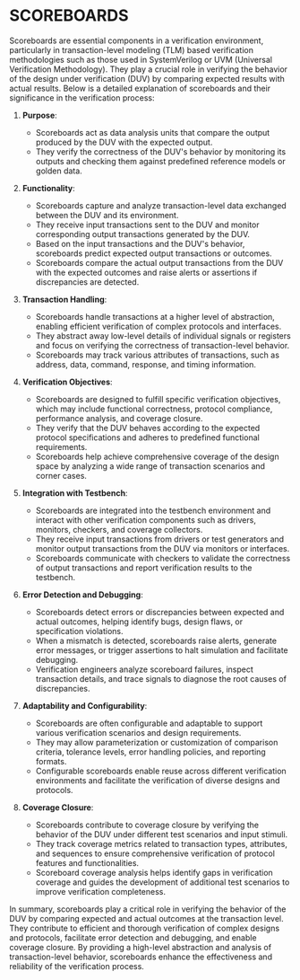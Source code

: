 # SCOREBOARDS

Scoreboards are essential components in a verification environment, particularly in transaction-level modeling (TLM) based verification methodologies such as those used in SystemVerilog or UVM (Universal Verification Methodology). They play a crucial role in verifying the behavior of the design under verification (DUV) by comparing expected results with actual results. Below is a detailed explanation of scoreboards and their significance in the verification process:

1. **Purpose**:

   - Scoreboards act as data analysis units that compare the output produced by the DUV with the expected output.
   - They verify the correctness of the DUV's behavior by monitoring its outputs and checking them against predefined reference models or golden data.

2. **Functionality**:

   - Scoreboards capture and analyze transaction-level data exchanged between the DUV and its environment.
   - They receive input transactions sent to the DUV and monitor corresponding output transactions generated by the DUV.
   - Based on the input transactions and the DUV's behavior, scoreboards predict expected output transactions or outcomes.
   - Scoreboards compare the actual output transactions from the DUV with the expected outcomes and raise alerts or assertions if discrepancies are detected.

3. **Transaction Handling**:

   - Scoreboards handle transactions at a higher level of abstraction, enabling efficient verification of complex protocols and interfaces.
   - They abstract away low-level details of individual signals or registers and focus on verifying the correctness of transaction-level behavior.
   - Scoreboards may track various attributes of transactions, such as address, data, command, response, and timing information.

4. **Verification Objectives**:

   - Scoreboards are designed to fulfill specific verification objectives, which may include functional correctness, protocol compliance, performance analysis, and coverage closure.
   - They verify that the DUV behaves according to the expected protocol specifications and adheres to predefined functional requirements.
   - Scoreboards help achieve comprehensive coverage of the design space by analyzing a wide range of transaction scenarios and corner cases.

5. **Integration with Testbench**:

   - Scoreboards are integrated into the testbench environment and interact with other verification components such as drivers, monitors, checkers, and coverage collectors.
   - They receive input transactions from drivers or test generators and monitor output transactions from the DUV via monitors or interfaces.
   - Scoreboards communicate with checkers to validate the correctness of output transactions and report verification results to the testbench.

6. **Error Detection and Debugging**:

   - Scoreboards detect errors or discrepancies between expected and actual outcomes, helping identify bugs, design flaws, or specification violations.
   - When a mismatch is detected, scoreboards raise alerts, generate error messages, or trigger assertions to halt simulation and facilitate debugging.
   - Verification engineers analyze scoreboard failures, inspect transaction details, and trace signals to diagnose the root causes of discrepancies.

7. **Adaptability and Configurability**:

   - Scoreboards are often configurable and adaptable to support various verification scenarios and design requirements.
   - They may allow parameterization or customization of comparison criteria, tolerance levels, error handling policies, and reporting formats.
   - Configurable scoreboards enable reuse across different verification environments and facilitate the verification of diverse designs and protocols.

8. **Coverage Closure**:

   - Scoreboards contribute to coverage closure by verifying the behavior of the DUV under different test scenarios and input stimuli.
   - They track coverage metrics related to transaction types, attributes, and sequences to ensure comprehensive verification of protocol features and functionalities.
   - Scoreboard coverage analysis helps identify gaps in verification coverage and guides the development of additional test scenarios to improve verification completeness.

In summary, scoreboards play a critical role in verifying the behavior of the DUV by comparing expected and actual outcomes at the transaction level. They contribute to efficient and thorough verification of complex designs and protocols, facilitate error detection and debugging, and enable coverage closure. By providing a high-level abstraction and analysis of transaction-level behavior, scoreboards enhance the effectiveness and reliability of the verification process.
